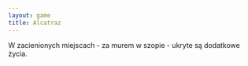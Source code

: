 ```yaml
---
layout: game
title: Alcatraz
---
```


W zacienionych miejscach - za murem w szopie - ukryte są 
dodatkowe życia.

